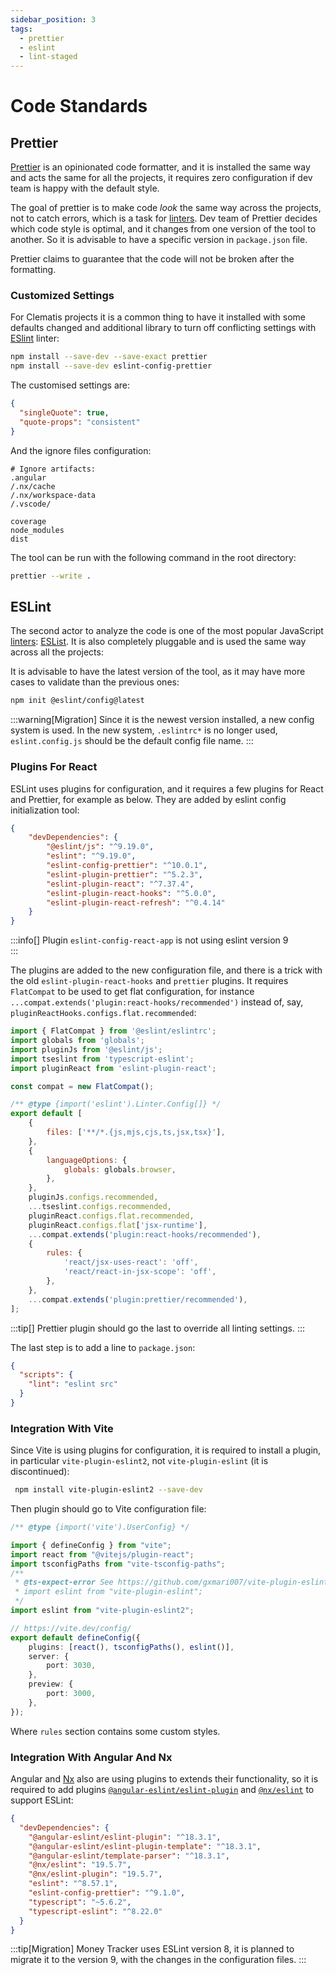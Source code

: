 ```yaml
---
sidebar_position: 3
tags:
  - prettier
  - eslint  
  - lint-staged
---
```


# Code Standards

## Prettier

[Prettier](https://prettier.io/docs/) is an opinionated code formatter, and it
is installed the same way and acts the same for all the projects, it requires
zero configuration if dev team is happy with the default style. 

The goal of prettier is to make code <i>look</i> the same way across the projects, 
not to catch errors, which is a task for [linters](https://en.wikipedia.org/wiki/Lint_%28software%29).
Dev team of Prettier decides which code style is optimal,
and it changes from one version of the tool
to another. So it is advisable to have a specific version in `package.json` file.

Prettier claims to guarantee that the code will not be broken after the formatting.

### Customized Settings

For Clematis projects it is a common thing to have it installed with some defaults changed
and additional library to turn off conflicting settings with [ESlint](https://eslint.org/) linter:

````bash
npm install --save-dev --save-exact prettier
npm install --save-dev eslint-config-prettier
````

The customised settings are:

````json title=".prettierrc" 
{
  "singleQuote": true,
  "quote-props": "consistent"
}
````

And the ignore files configuration:

````prettier title=".prettierignore" 
# Ignore artifacts:
.angular
/.nx/cache
/.nx/workspace-data
/.vscode/

coverage
node_modules
dist
````
The tool can be run with the following command in the root directory:

````bash
prettier --write .
````

## ESLint

The second actor to analyze the code is one of the most popular 
JavaScript [linters](https://en.wikipedia.org/wiki/Lint_%28software%29): 
[ESList](https://eslint.org/). It is also completely pluggable and is used the same 
way across all the projects:

It is advisable to have the latest version of the tool, as it may have more cases to 
validate than the previous ones:

````bash
npm init @eslint/config@latest
````

:::warning[Migration]
Since it is the newest version installed, a new config system is used. In the new system,
`.eslintrc*` is no longer used, `eslint.config.js` should be the default config file name.
:::

### Plugins For React

ESLint uses plugins for configuration, and it requires a few plugins for React and Prettier,
for example as below. They are added by eslint config initialization tool:
````json
{
    "devDependencies": {
        "@eslint/js": "^9.19.0",
        "eslint": "^9.19.0",
        "eslint-config-prettier": "^10.0.1",
        "eslint-plugin-prettier": "^5.2.3",
        "eslint-plugin-react": "^7.37.4",
        "eslint-plugin-react-hooks": "^5.0.0",
        "eslint-plugin-react-refresh": "^0.4.14"
    }
}
````

:::info[]
Plugin `eslint-config-react-app` is not using eslint version 9  
:::

The plugins are added to the new configuration file, and there is a trick with the old
`eslint-plugin-react-hooks` and `prettier` plugins. It requires `FlatCompat` 
to be used to get flat configuration, for instance `...compat.extends('plugin:react-hooks/recommended')` 
instead of, say, `pluginReactHooks.configs.flat.recommended`:

````javascript title="eslint.config.js"
import { FlatCompat } from '@eslint/eslintrc';
import globals from 'globals';
import pluginJs from '@eslint/js';
import tseslint from 'typescript-eslint';
import pluginReact from 'eslint-plugin-react';

const compat = new FlatCompat();

/** @type {import('eslint').Linter.Config[]} */
export default [
    {
        files: ['**/*.{js,mjs,cjs,ts,jsx,tsx}'],
    },
    {
        languageOptions: {
            globals: globals.browser,
        },
    },
    pluginJs.configs.recommended,
    ...tseslint.configs.recommended,
    pluginReact.configs.flat.recommended,
    pluginReact.configs.flat['jsx-runtime'],
    ...compat.extends('plugin:react-hooks/recommended'),
    {
        rules: {
            'react/jsx-uses-react': 'off',
            'react/react-in-jsx-scope': 'off',
        },
    },
    ...compat.extends('plugin:prettier/recommended'),
];

````
:::tip[]
Prettier plugin should go the last to override all linting settings.
:::

The last step is to add a line to `package.json`:

````json title="package.json"
{
  "scripts": {
    "lint": "eslint src"
  }
}
````

### Integration With Vite

Since Vite is using plugins for configuration, it is required to install a plugin, 
in particular `vite-plugin-eslint2`, not `vite-plugin-eslint` (it is discontinued):

````bash
 npm install vite-plugin-eslint2 --save-dev
````

Then plugin should go to Vite configuration file:

````typescript title="vite.config.js"
/** @type {import('vite').UserConfig} */

import { defineConfig } from "vite";
import react from "@vitejs/plugin-react";
import tsconfigPaths from "vite-tsconfig-paths";
/**
 * @ts-expect-error See https://github.com/gxmari007/vite-plugin-eslint/issues/79
 * import eslint from "vite-plugin-eslint";
 */
import eslint from "vite-plugin-eslint2";

// https://vite.dev/config/
export default defineConfig({
    plugins: [react(), tsconfigPaths(), eslint()],
    server: {
        port: 3030,
    },
    preview: {
        port: 3000,
    },
});

````
Where `rules` section contains some custom styles.

### Integration With Angular And Nx

Angular and [Nx](https://nx.dev) also are using plugins to extends their functionality,
so it is required to add plugins 
[`@angular-eslint/eslint-plugin`](https://github.com/angular-eslint/angular-eslint) and 
[`@nx/eslint`](https://nx.dev/nx-api/eslint) to support ESLint:

````json title="package.json"
{
  "devDependencies": {
    "@angular-eslint/eslint-plugin": "^18.3.1",
    "@angular-eslint/eslint-plugin-template": "^18.3.1",
    "@angular-eslint/template-parser": "^18.3.1",
    "@nx/eslint": "19.5.7",
    "@nx/eslint-plugin": "19.5.7",
    "eslint": "^8.57.1",
    "eslint-config-prettier": "^9.1.0",
    "typescript": "~5.6.2",
    "typescript-eslint": "^8.22.0"
  }
}
````
:::tip[Migration]
Money Tracker uses ESLint version 8, it is planned to migrate it to the version 9, with the changes
in the configuration files.
:::
